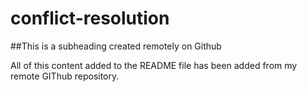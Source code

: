 # conflict-resolution

##This is a subheading created remotely on Github

All of this content added to the README file has been added from my remote GIThub repository.
